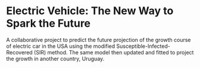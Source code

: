 # Electric Vehicle: The New Way to Spark the Future 

A collaborative project to predict the future projection of the growth course of electric car in the USA using the modified Susceptible-Infected-Recovered (SIR) method. The same model then updated and fitted to project the growth in another country, Uruguay. 



 
